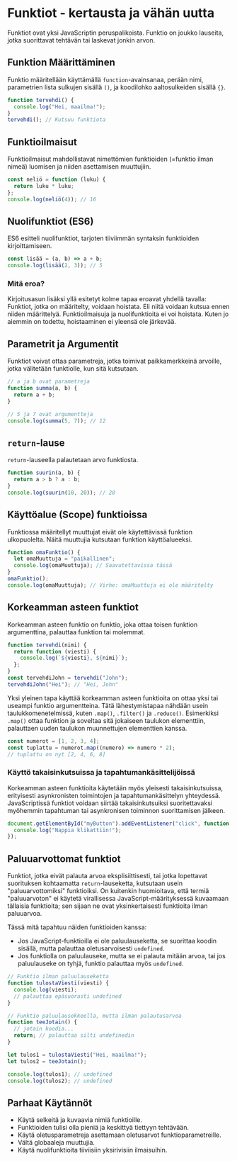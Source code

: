 # Funktiot - kertausta ja vähän uutta

Funktiot ovat yksi JavaScriptin peruspalikoista. Funktio on joukko lauseita, jotka suorittavat tehtävän tai laskevat jonkin arvon.

## Funktion Määrittäminen

Funktio määritellään käyttämällä `function`-avainsanaa, perään nimi, parametrien lista sulkujen sisällä `()`, ja koodilohko aaltosulkeiden sisällä `{}`.

```js
function tervehdi() {
  console.log("Hei, maailma!");
}
tervehdi(); // Kutsuu funktiota
```

## Funktioilmaisut

Funktioilmaisut mahdollistavat nimettömien funktioiden (=funktio ilman nimeä) luomisen ja niiden asettamisen muuttujiin.

```js
const neliö = function (luku) {
  return luku * luku;
};
console.log(neliö(4)); // 16
```

## Nuolifunktiot (ES6)

ES6 esitteli nuolifunktiot, tarjoten tiiviimmän syntaksin funktioiden kirjoittamiseen.

```js
const lisää = (a, b) => a + b;
console.log(lisää(2, 3)); // 5
```

### Mitä eroa?

Kirjoitusasun lisäksi yllä esitetyt kolme tapaa eroavat yhdellä tavalla: Funktiot, jotka on määritelty, voidaan hoistata. Eli niitä voidaan kutsua ennen niiden määrittelyä. Funktioilmaisuja ja nuolifunktioita ei voi hoistata. Kuten jo aiemmin on todettu, hoistaaminen ei yleensä ole järkevää.

## Parametrit ja Argumentit

Funktiot voivat ottaa parametreja, jotka toimivat paikkamerkkeinä arvoille, jotka välitetään funktiolle, kun sitä kutsutaan.

```js
// a ja b ovat parametreja
function summa(a, b) {
  return a + b;
}

// 5 ja 7 ovat argumentteja
console.log(summa(5, 7)); // 12
```

## `return`-lause

`return`-lauseella palautetaan arvo funktiosta.

```js
function suurin(a, b) {
  return a > b ? a : b;
}
console.log(suurin(10, 20)); // 20
```

## Käyttöalue (Scope) funktioissa

Funktiossa määritellyt muuttujat eivät ole käytettävissä funktion ulkopuolelta. Näitä muuttujia kutsutaan funktion käyttöalueeksi.

```js
function omaFunktio() {
  let omaMuuttuja = "paikallinen";
  console.log(omaMuuttuja); // Saavutettavissa tässä
}
omaFunktio();
console.log(omaMuuttuja); // Virhe: omaMuuttuja ei ole määritelty
```

## Korkeamman asteen funktiot

Korkeamman asteen funktio on funktio, joka ottaa toisen funktion argumenttina, palauttaa funktion tai molemmat.

```js
function tervehdi(nimi) {
  return function (viesti) {
    console.log(`${viesti}, ${nimi}`);
  };
}
const tervehdiJohn = tervehdi("John");
tervehdiJohn("Hei"); // "Hei, John"
```

Yksi yleinen tapa käyttää korkeamman asteen funktioita on ottaa yksi tai useampi funktio argumentteina. Tätä lähestymistapaa nähdään usein taulukkomenetelmissä, kuten `.map()`, `.filter()` ja `.reduce()`. Esimerkiksi `.map()` ottaa funktion ja soveltaa sitä jokaiseen taulukon elementtiin, palauttaen uuden taulukon muunnettujen elementtien kanssa.

```js
const numerot = [1, 2, 3, 4];
const tuplattu = numerot.map((numero) => numero * 2);
// tuplattu on nyt [2, 4, 6, 8]
```

### Käyttö takaisinkutsuissa ja tapahtumankäsittelijöissä

Korkeamman asteen funktioita käytetään myös yleisesti takaisinkutsuissa, erityisesti asynkronisten toimintojen ja tapahtumankäsittelyn yhteydessä. JavaScriptissä funktiot voidaan siirtää takaisinkutsuiksi suoritettavaksi myöhemmin tapahtuman tai asynkronisen toiminnon suorittamisen jälkeen.

```js
document.getElementById("myButton").addEventListener("click", function () {
  console.log("Nappia klikattiin!");
});
```

## Paluuarvottomat funktiot

Funktiot, jotka eivät palauta arvoa eksplisiittisesti, tai jotka lopettavat suorituksen kohtaamatta `return`-lauseketta, kutsutaan usein "paluuarvottomiksi" funktioiksi. On kuitenkin huomioitava, että termiä "paluuarvoton" ei käytetä virallisessa JavaScript-määrityksessä kuvaamaan tällaisia funktioita; sen sijaan ne ovat yksinkertaisesti funktioita ilman paluuarvoa.

Tässä mitä tapahtuu näiden funktioiden kanssa:

- Jos JavaScript-funktioilla ei ole paluulauseketta, se suorittaa koodin sisällä, mutta palauttaa oletusarvoisesti `undefined`.
- Jos funktiolla on paluulauseke, mutta se ei palauta mitään arvoa, tai jos paluulauseke on tyhjä, funktio palauttaa myös `undefined`.

```js
// Funktio ilman paluulauseketta
function tulostaViesti(viesti) {
  console.log(viesti);
  // palauttaa epäsuorasti undefined
}

// Funktio paluulausekkeella, mutta ilman palautusarvoa
function teeJotain() {
  // jotain koodia...
  return; // palauttaa silti undefinedin
}

let tulos1 = tulostaViesti("Hei, maailma!");
let tulos2 = teeJotain();

console.log(tulos1); // undefined
console.log(tulos2); // undefined
```

## Parhaat Käytännöt

- Käytä selkeitä ja kuvaavia nimiä funktioille.
- Funktioiden tulisi olla pieniä ja keskittyä tiettyyn tehtävään.
- Käytä oletusparametreja asettamaan oletusarvot funktioparametreille.
- Vältä globaaleja muuttujia.
- Käytä nuolifunktioita tiiviisiin yksirivisiin ilmaisuihin.

